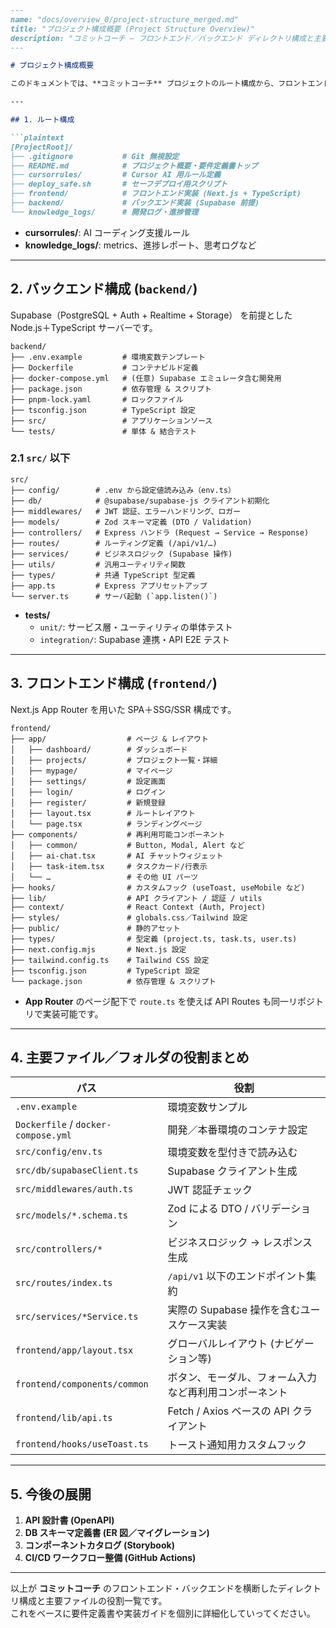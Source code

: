 ```markdown
---
name: "docs/overview_0/project-structure_merged.md"
title: "プロジェクト構成概要 (Project Structure Overview)"
description: "コミットコーチ — フロントエンド／バックエンド ディレクトリ構成と主要ファイルの役割"
---

# プロジェクト構成概要

このドキュメントでは、**コミットコーチ** プロジェクトのルート構成から、フロントエンド／バックエンドそれぞれのディレクトリ構造と主要ファイルの役割をまとめています。重複をなくし、MECE（相互排他かつ網羅的）な構成で整理しました。

---

## 1. ルート構成

```plaintext
[ProjectRoot]/
├── .gitignore           # Git 無視設定
├── README.md            # プロジェクト概要・要件定義書トップ
├── cursorrules/         # Cursor AI 用ルール定義
├── deploy_safe.sh       # セーフデプロイ用スクリプト
├── frontend/            # フロントエンド実装 (Next.js + TypeScript)
├── backend/             # バックエンド実装 (Supabase 前提)
└── knowledge_logs/      # 開発ログ・進捗管理
```

- **cursorrules/**: AI コーディング支援ルール  
- **knowledge_logs/**: metrics、進捗レポート、思考ログなど

---

## 2. バックエンド構成 (`backend/`)

Supabase（PostgreSQL + Auth + Realtime + Storage） を前提とした Node.js＋TypeScript サーバーです。

```plaintext
backend/
├── .env.example         # 環境変数テンプレート
├── Dockerfile           # コンテナビルド定義
├── docker-compose.yml   # (任意) Supabase エミュレータ含む開発用
├── package.json         # 依存管理 & スクリプト
├── pnpm-lock.yaml       # ロックファイル
├── tsconfig.json        # TypeScript 設定
├── src/                 # アプリケーションソース
└── tests/               # 単体 & 結合テスト
```

### 2.1 `src/` 以下

```plaintext
src/
├── config/        # .env から設定値読み込み（env.ts）
├── db/            # @supabase/supabase-js クライアント初期化
├── middlewares/   # JWT 認証、エラーハンドリング、ロガー
├── models/        # Zod スキーマ定義 (DTO / Validation)
├── controllers/   # Express ハンドラ (Request → Service → Response)
├── routes/        # ルーティング定義 (/api/v1/…)
├── services/      # ビジネスロジック (Supabase 操作)
├── utils/         # 汎用ユーティリティ関数
├── types/         # 共通 TypeScript 型定義
├── app.ts         # Express アプリセットアップ
└── server.ts      # サーバ起動 (`app.listen()`)
```

- **tests/**  
  - `unit/`: サービス層・ユーティリティの単体テスト  
  - `integration/`: Supabase 連携・API E2E テスト  

---

## 3. フロントエンド構成 (`frontend/`)

Next.js App Router を用いた SPA＋SSG/SSR 構成です。

```plaintext
frontend/
├── app/                  # ページ & レイアウト
│   ├── dashboard/        # ダッシュボード
│   ├── projects/         # プロジェクト一覧・詳細
│   ├── mypage/           # マイページ
│   ├── settings/         # 設定画面
│   ├── login/            # ログイン
│   ├── register/         # 新規登録
│   ├── layout.tsx        # ルートレイアウト
│   └── page.tsx          # ランディングページ
├── components/           # 再利用可能コンポーネント
│   ├── common/           # Button, Modal, Alert など
│   ├── ai-chat.tsx       # AI チャットウィジェット
│   ├── task-item.tsx     # タスクカード/行表示
│   └── …                 # その他 UI パーツ
├── hooks/                # カスタムフック (useToast, useMobile など)
├── lib/                  # API クライアント / 認証 / utils
├── context/              # React Context (Auth, Project)
├── styles/               # globals.css／Tailwind 設定
├── public/               # 静的アセット
├── types/                # 型定義 (project.ts, task.ts, user.ts)
├── next.config.mjs       # Next.js 設定
├── tailwind.config.ts    # Tailwind CSS 設定
├── tsconfig.json         # TypeScript 設定
└── package.json          # 依存管理 & スクリプト
```

- **App Router** のページ配下で `route.ts` を使えば API Routes も同一リポジトリで実装可能です。

---

## 4. 主要ファイル／フォルダの役割まとめ

| パス                       | 役割                                             |
| -------------------------- | ------------------------------------------------ |
| `.env.example`             | 環境変数サンプル                                 |
| `Dockerfile` / `docker-compose.yml` | 開発／本番環境のコンテナ設定                      |
| `src/config/env.ts`        | 環境変数を型付きで読み込む                       |
| `src/db/supabaseClient.ts` | Supabase クライアント生成                       |
| `src/middlewares/auth.ts`  | JWT 認証チェック                                 |
| `src/models/*.schema.ts`   | Zod による DTO / バリデーション                 |
| `src/controllers/*`         | ビジネスロジック → レスポンス生成               |
| `src/routes/index.ts`       | `/api/v1` 以下のエンドポイント集約               |
| `src/services/*Service.ts`  | 実際の Supabase 操作を含むユースケース実装       |
| `frontend/app/layout.tsx`   | グローバルレイアウト (ナビゲーション等)         |
| `frontend/components/common` | ボタン、モーダル、フォーム入力など再利用コンポーネント |
| `frontend/lib/api.ts`       | Fetch / Axios ベースの API クライアント          |
| `frontend/hooks/useToast.ts`| トースト通知用カスタムフック                    |

---

## 5. 今後の展開

1. **API 設計書 (OpenAPI)**  
2. **DB スキーマ定義書 (ER 図／マイグレーション)**  
3. **コンポーネントカタログ (Storybook)**  
4. **CI/CD ワークフロー整備 (GitHub Actions)**  

---  
以上が **コミットコーチ** のフロントエンド・バックエンドを横断したディレクトリ構成と主要ファイルの役割一覧です。  
これをベースに要件定義書や実装ガイドを個別に詳細化していってください。  
```